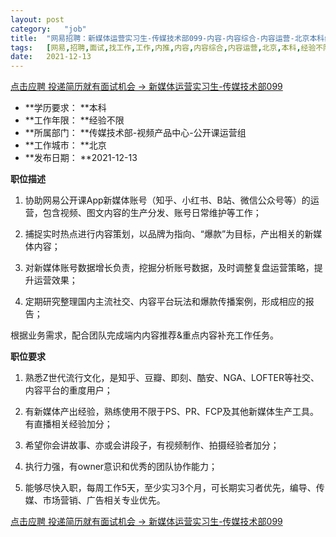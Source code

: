 ```yaml
---
layout:	post
category:	"job"
title:	"网易招聘：新媒体运营实习生-传媒技术部099-内容-内容综合-内容运营-北京本科经验不限"
tags:	[网易,招聘,面试,找工作,工作,内推,内容,内容综合,内容运营,北京,本科,经验不限]
date:	2021-12-13
---
```


[点击应聘 投递简历就有面试机会 ->  新媒体运营实习生-传媒技术部099](http://mobile.bole.netease.com/bole/boleDetail?id=35071&employeeId=346f03c3cda5f04c&key=all)



- **学历要求： **本科
- **工作年限： **经验不限
- **所属部门： **传媒技术部-视频产品中心-公开课运营组
- **工作城市： **北京
- **发布日期： **2021-12-13



**职位描述**

1. 协助网易公开课App新媒体账号（知乎、小红书、B站、微信公众号等）的运营，包含视频、图文内容的生产分发、账号日常维护等工作；

2. 捕捉实时热点进行内容策划，以品牌为指向、“爆款”为目标，产出相关的新媒体内容；

3. 对新媒体账号数据增长负责，挖掘分析账号数据，及时调整复盘运营策略，提升运营效果；

4. 定期研究整理国内主流社交、内容平台玩法和爆款传播案例，形成相应的报告；

根据业务需求，配合团队完成端内内容推荐&amp;重点内容补充工作任务。



**职位要求**

1. 熟悉Z世代流行文化，是知乎、豆瓣、即刻、酷安、NGA、LOFTER等社交、内容平台的重度用户；

2. 有新媒体产出经验，熟练使用不限于PS、PR、FCP及其他新媒体生产工具。有直播相关经验加分；

3. 希望你会讲故事、亦或会讲段子，有视频制作、拍摄经验者加分；

4. 执行力强，有owner意识和优秀的团队协作能力；

5. 能够尽快入职，每周工作5天，至少实习3个月，可长期实习者优先，编导、传媒、市场营销、广告相关专业优先。



[点击应聘 投递简历就有面试机会 ->  新媒体运营实习生-传媒技术部099](http://mobile.bole.netease.com/bole/boleDetail?id=35071&employeeId=346f03c3cda5f04c&key=all)
